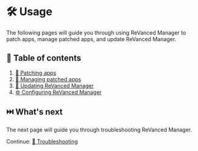 # 🛠️ Usage

The following pages will guide you through using ReVanced Manager to patch apps, manage patched apps, and update ReVanced Manager.

## 📖 Table of contents

1. [🧩 Patching apps](2_1_patching.md)
2. [🧰 Managing patched apps](2_2_managing.md)
3. [🔄 Updating ReVanced Manager](2_3_updating.md)
4. [⚙️ Configuring ReVanced Manager](2_4_settings.md)

## ⏭️ What's next

The next page will guide you through troubleshooting ReVanced Manager.

Continue: [🛟 Troubleshooting](3_troubleshooting.md)
